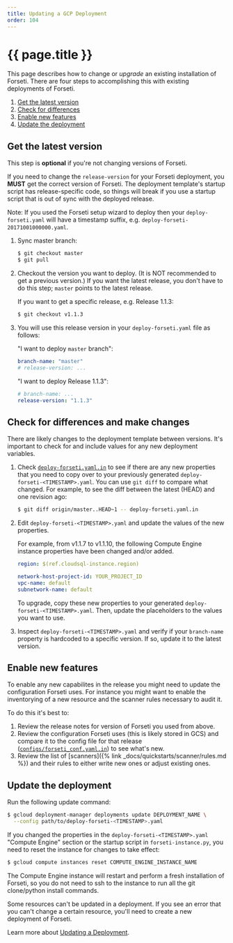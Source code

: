 ```yaml
---
title: Updating a GCP Deployment
order: 104
---
```

#  {{ page.title }}

This page describes how to change or _upgrade_ an existing installation of Forseti. There are four
steps to accomplishing this with existing deployments of Forseti.

 1. [Get the latest version](#get-the-latest-version)
 1. [Check for differences](#check-for-differences)
 1. [Enable new features](#enable-new-features)
 1. [Update the deployment](#update-the-deployment)

## Get the latest version

This step is **optional** if you're not changing versions of Forseti.

If you need to change the `release-version` for your Forseti deployment, you **MUST** 
get the correct version of Forseti. The deployment template's startup 
script has release-specific code, so things will break if you use a startup script that 
is out of sync with the deployed release.

Note: If you used the Forseti setup wizard to deploy then your `deploy-forseti.yaml` 
will have a timestamp suffix, e.g. `deploy-forseti-20171001000000.yaml`.

1. Sync master branch:

     ```bash
     $ git checkout master
     $ git pull
     ```

2. Checkout the version you want to deploy. (It is NOT recommended to get a previous 
   version.) If you want the latest release, you don't have to do this step; `master` 
   points to the latest release.
   
     If you want to get a specific release, e.g. Release 1.1.3:
     
     ```bash
     $ git checkout v1.1.3
     ```

3. You will use this release version in your `deploy-forseti.yaml` file as follows:

    "I want to deploy `master` branch":
     
     ```yaml
     branch-name: "master"
     # release-version: ...
     ```
     
     "I want to deploy Release 1.1.3":
     
     ```yaml
     # branch-name: ...
     release-version: "1.1.3"
     ```

## Check for differences and make changes

There are likely changes to the deployment template between versions. It's important to check for
and include values for any new deployment variables.

1. Check [`deploy-forseti.yaml.in`](https://github.com/GoogleCloudPlatform/forseti-security/blob/master/deployment-templates/deploy-forseti.yaml.in)
  to see if there are any new properties that you need to copy over to your previously generated 
  `deploy-forseti-<TIMESTAMP>.yaml`. You can use `git diff` to compare what 
  changed. For example, to see the diff between the latest (HEAD) and one revision ago:

     ```bash
     $ git diff origin/master..HEAD~1 -- deploy-forseti.yaml.in
     ```

1. Edit `deploy-forseti-<TIMESTAMP>.yaml` and update the values of the new properties.

    For example, from v1.1.7 to v1.1.10, the following Compute Engine instance 
    properties have been changed and/or added.

     ```yaml
     region: $(ref.cloudsql-instance.region)

     network-host-project-id: YOUR_PROJECT_ID
     vpc-name: default 
     subnetwork-name: default 
     ```

    To upgrade, copy these new properties to your generated 
    `deploy-forseti-<TIMESTAMP>.yaml`. Then, update the placeholders to the values 
    you want to use.

1. Inspect `deploy-forseti-<TIMESTAMP>.yaml` and verify if your `branch-name` 
   property is hardcoded to a specific version. If so, update it to the latest 
   version.

## Enable new features

To enable any new capabilites in the release you might need to update the configuration Forseti
uses. For instance you might want to enable the inventorying of a new resource and the scanner rules
necessary to audit it.

To do this it's best to:

  1. Review the release notes for version of Forseti you used from above.
  1. Review the configuration Forseti uses (this is likely stored in GCS) and compare it to the
      config file for that release ([`configs/forseti_conf.yaml.in`](https://github.com/GoogleCloudPlatform/forseti-security/blob/master/configs/forseti_conf.yaml.in))
      to see what's new.
  1. Review the list of [scanners]({% link _docs/quickstarts/scanner/rules.md %}) and their rules to
      either write new ones or adjust existing ones.
    
## Update the deployment

Run the following update command:

  ```bash
  $ gcloud deployment-manager deployments update DEPLOYMENT_NAME \
    --config path/to/deploy-forseti-<TIMESTAMP>.yaml
  ```

If you changed the properties in the `deploy-forseti-<TIMESTAMP>.yaml` "Compute Engine" 
section or the startup script in `forseti-instance.py`, you need to reset 
the instance for changes to take effect:

  ```bash
  $ gcloud compute instances reset COMPUTE_ENGINE_INSTANCE_NAME
  ```

The Compute Engine instance will restart and perform a fresh installation of Forseti, so you do 
not need to ssh to the instance to run all the git clone/python install commands.

Some resources can't be updated in a deployment. If you see an error that you can't 
change a certain resource, you'll need to create a new deployment of Forseti.

Learn more about [Updating a Deployment](https://cloud.google.com/deployment-manager/docs/deployments/updating-deployments).